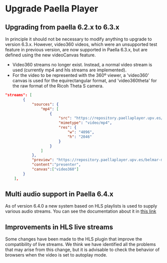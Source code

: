 ---
---

# Upgrade Paella Player

## Upgrading from paella 6.2.x to 6.3.x

In principle it should not be necessary to modify anything to upgrade to version 6.3.x. However, video360 videos, which were an unsupported test feature in previous version, are now supported in Paella 6.3.x, but are defined using the new videoCanvas feature.

- Video360 streams no longer exist. Instead, a normal video stream is used (currently mp4 and hls streams are implemented).
- For the video to be represented with the 360º viewer, a 'video360' canvas is used for the equirectangular format, and 'video360theta' for the raw format of the Ricoh Theta S camera.

```json
"streams": [
		{
			"sources": {
				"mp4": [
					{
						"src": "https://repository.paellaplayer.upv.es/video360/video360.mp4",
						"mimetype": "video/mp4",
						"res": {
							"w": "4096",
							"h": "2046"
						}
					}
				]
			},
			"preview": "https://repository.paellaplayer.upv.es/belmar-multiresolution/preview/presenter_cut.jpg",
			"content":"presenter",
			"canvas":["video360"]
		}
	],
```

## Multi audio support in Paella 6.4.x

As of version 6.4.0 a new system based on HLS playlists is used to supply various audio streams. You can see the documentation about it in [this link](adopters/hls_multiaudio.md)


## Improvements in HLS live streams

Some changes have been made to the HLS plugin that improve the compatibility of live streams. We think we have identified all the problems that may arise from this change, but it is advisable to check the behavior of browsers when the video is set to autoplay mode.
